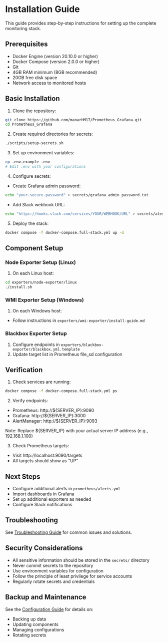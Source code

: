 # Installation Guide

This guide provides step-by-step instructions for setting up the complete monitoring stack.

## Prerequisites

- Docker Engine (version 20.10.0 or higher)
- Docker Compose (version 2.0.0 or higher)
- Git
- 4GB RAM minimum (8GB recommended)
- 20GB free disk space
- Network access to monitored hosts

## Basic Installation

1. Clone the repository:
```bash
git clone https://github.com/manarHM17/Prometheus_Grafana.git
cd Prometheus_Grafana
```

2. Create required directories for secrets:
```bash
./scripts/setup-secrets.sh
```

3. Set up environment variables:
```bash
cp .env.example .env
# Edit .env with your configurations
```

4. Configure secrets:
- Create Grafana admin password:
```bash
echo "your-secure-password" > secrets/grafana_admin_password.txt
```
- Add Slack webhook URL:
```bash
echo "https://hooks.slack.com/services/YOUR/WEBHOOK/URL" > secrets/alertmanager/slack_webhook_url
```

5. Deploy the stack:
```bash
docker compose -f docker-compose.full-stack.yml up -d
```

## Component Setup

### Node Exporter Setup (Linux)

1. On each Linux host:
```bash
cd exporters/node-exporter/linux
./install.sh
```

### WMI Exporter Setup (Windows)

1. On each Windows host:
- Follow instructions in `exporters/wmi-exporter/install-guide.md`

### Blackbox Exporter Setup

1. Configure endpoints in `exporters/blackbox-exporter/blackbox.yml.template`
2. Update target list in Prometheus file_sd configuration

## Verification

1. Check services are running:
```bash
docker compose -f docker-compose.full-stack.yml ps
```

2. Verify endpoints:
- Prometheus: http://${SERVER_IP}:9090
- Grafana: http://${SERVER_IP}:3000
- AlertManager: http://${SERVER_IP}:9093

Note: Replace ${SERVER_IP} with your actual server IP address (e.g., 192.168.1.100)

3. Check Prometheus targets:
- Visit http://localhost:9090/targets
- All targets should show as "UP"

## Next Steps

- Configure additional alerts in `prometheus/alerts.yml`
- Import dashboards in Grafana
- Set up additional exporters as needed
- Configure Slack notifications

## Troubleshooting

See [Troubleshooting Guide](TROUBLESHOOTING.md) for common issues and solutions.

## Security Considerations

- All sensitive information should be stored in the `secrets/` directory
- Never commit secrets to the repository
- Use environment variables for configuration
- Follow the principle of least privilege for service accounts
- Regularly rotate secrets and credentials

## Backup and Maintenance

See the [Configuration Guide](CONFIGURATION.md) for details on:
- Backing up data
- Updating components
- Managing configurations
- Rotating secrets